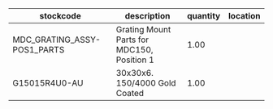 |stockcode|description|quantity|location|
|---------|-----------|--------|--------|
|MDC_GRATING_ASSY-POS1_PARTS|Grating Mount Parts for MDC150, Position 1|1.00||
|G15015R4U0-AU|30x30x6. 150/4000 Gold Coated|1.00||
